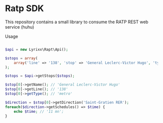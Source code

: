 Ratp SDK
========

This repository contains a small library to consume the RATP REST web service
(huhu)

Usage

```php

$api = new Lyrixx\Rapt\Api();

$stops = array(
    array('line' => '138', 'stop' => 'General Leclerc-Victor Hugo', 'type' => Lyrixx\Rapt\::TYPE_BUS),
);

$stops = $api->getStops($stops);

$stop[0]->getName(); // 'General Leclerc-Victor Hugo'
$stop[0]->getLine(); // '138'
$stop[0]->getType(); // 'metro'

$direction = $stop[0]->getDirection('Saint-Gratien RER');
foreach($direction->getSchedules() => $time) {
    echo $time; // '11 mn';
}
```
